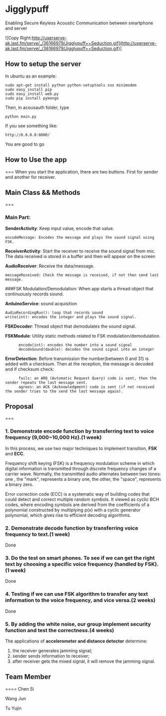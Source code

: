 # Jigglypuff
Enabling Secure Keyless Acoustic Communication between smartphone and server

![Copy Right:http://userserve-ak.last.fm/serve/_/36166979/Jigglypuff++Seduction.gif](http://userserve-ak.last.fm/serve/_/36166979/Jigglypuff++Seduction.gif)]


## How to setup the server
In ubuntu as an example:

	sudo apt-get install python python-setuptools sox minimodem
	sudo easy_install pip
	sudo easy_install web.py
	sudo pip install pymongo

Then, in acousauth folder, type
	
	python main.py

If you see something like:

	http://0.0.0.0:8080/
	
You are good to go


## How to Use the app
===
When you start the application, there are two buttons. First for sender and another for receiver.


## Main Class && Methods
===

### Main Part:

**SenderActivity**: Keep input value, encode that value.

	encodeMessage: Encodes the message and plays the sound signal using FSK. 

**ReceiverActivity**: Start the receiver to receive the sound signal from mic.  The data received is stored in a buffer and then will appear on the screen

**AudioReceiver**: Receive the data/message.

	messageReceived: Check the message is received, if not then send last message.

###FSK Modulation/Demodulation:
When app starts a thread object that continuously records sound.

**ArduinoService**: sound acquisition

	AudioRecordingRun(): loop that records sound
    write(int): encodes the integer and plays the sound signal.

**FSKDecoder**: Thread object that demodulates the sound signal.

**FSKModule**: Utility static methods related to FSK modulation/demodulation.

          encode(int): encodes the number into a sound signal
          decodeSound(double): decodes the sound signal into an integer
**ErrorDetection**: Before transmission the number(between 0 and 31) is added with a checksum. Then at the reception, the message is decoded and if checksum check:

          fails: an ARQ (Automatic Request Query) code is sent, then the sender repeats the last message sent.
          agrees: an ACK (Acknowledgment) code is sent (if not received the sender tries to the send the last message again). 

## Proposal
===

### 1. Demonstrate encode function by transferring text to voice frequency (9,000~10,000 Hz).(1 week)

In this process, we use two major techniques to implement transition, **FSK** and **ECC**. 

Frequency shift keying (FSK) is a frequency modulation scheme in which digital information is transmitted through discrete frequency changes of a carrier wave. Normally, the transmitted audio alternates between two tones: one , the "mark", represents a binary one, the other, the "space", represents a binary zero.
	
Error correction code (ECC) is a systematic way of building codes that could detect and correct multiple random symbols. It viewed as cyclic BCH codes, where encoding symbols are derived from the coefficients of a polynomial constructed by multiplying p(x) with a cyclic generator polynomial, which gives rise to efficient decoding algorithms.

### 2.  Demonstrate decode function by transferring voice frequency to text.(1 week)

Done

### 3.  Do the test on smart phones. To see if we can get the right text by choosing a specific voice frequency (handled by FSK).(1 week)

Done

### 4.  Testing if we can use FSK algorithm to transfer any text information to the voice frequency, and vice versa.(2 weeks)

Done

### 5. By adding the white noise, our group implement security function and test the correctness.(4 weeks)

The applications of **accelerometer and distance detector** determine: 

1. the receiver generates jamming signal;  
2. sender sends information to receiver;
3. after receiver gets the mixed signal, it will remove the jamming signal.

## Team Member
====
Chen Si

Wang Jun

Tu Yujin
